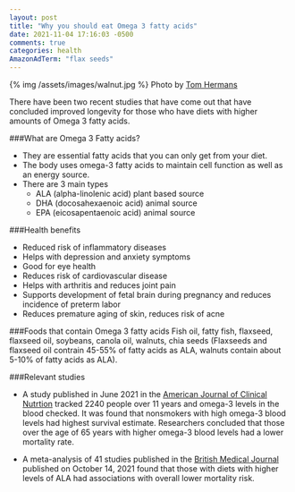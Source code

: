 ```yaml
---
layout: post
title: "Why you should eat Omega 3 fatty acids"
date: 2021-11-04 17:16:03 -0500
comments: true
categories: health
AmazonAdTerm: "flax seeds"
---
```

{% img /assets/images/walnut.jpg %}
Photo by <a href="https://unsplash.com/@tomhermans?utm_source=unsplash&utm_medium=referral&utm_content=creditCopyText">Tom Hermans</a>

There have been two recent studies that have come out that have concluded improved longevity for those who have diets with higher amounts of Omega 3 fatty acids.

###What are Omega 3 Fatty acids?
- They are essential fatty acids that you can only get from your diet.
- The body uses omega-3 fatty acids to maintain cell function as well as an  energy source.
- There are 3 main types
  - ALA (alpha-linolenic acid) plant based source
  - DHA (docosahexaenoic acid) animal source
  - EPA (eicosapentaenoic acid) animal source

###Health benefits
- Reduced risk of inflammatory diseases
- Helps with depression and anxiety symptoms
- Good for eye health
- Reduces risk of cardiovascular disease
- Helps with arthritis and reduces joint pain
- Supports development of fetal brain during pregnancy and reduces incidence of preterm labor
- Reduces premature aging of skin, reduces risk of acne

###Foods that contain Omega 3 fatty acids
Fish oil, fatty fish, flaxseed, flaxseed oil, soybeans, canola oil, walnuts, chia seeds
(Flaxseeds and flaxseed oil contrain 45-55% of fatty acids as ALA, walnuts contain about 5-10% of fatty acids as ALA).

###Relevant studies
- A study published in June 2021 in the [American Journal of Clinical Nutrtion](https://academic.oup.com/ajcn/article/114/4/1447/6301120) tracked 2240 people over 11 years and omega-3 levels in the blood checked. It was found that nonsmokers with high omega-3 blood levels had highest survival estimate. Researchers concluded that those over the age of 65 years with higher omega-3 blood levels had a lower mortality rate.

- A meta-analysis of 41 studies published in the [British Medical Journal](https://www.bmj.com/content/375/bmj.n2213) published on October 14, 2021 found that those with diets with higher levels of ALA had associations with overall lower mortality risk.
